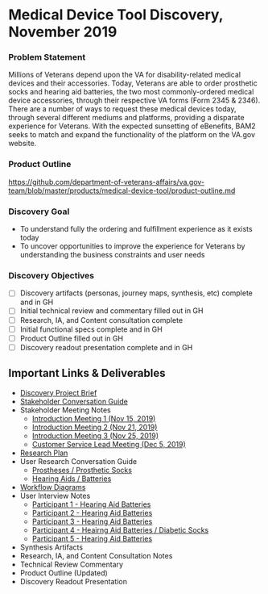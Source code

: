 # Medical Device Tool Discovery, November 2019


### Problem Statement
Millions of Veterans depend upon the VA for disability-related medical devices and their accessories. Today, Veterans are able to order prosthetic socks and hearing aid batteries, the two most commonly-ordered medical device accessories, through their respective VA forms (Form 2345 & 2346). There are a number of ways to request these medical devices today, through several different mediums and platforms, providing a disparate experience for Veterans. With the expected sunsetting of eBenefits, BAM2 seeks to match and expand the functionality of the platform on the VA.gov website.

### Product Outline
https://github.com/department-of-veterans-affairs/va.gov-team/blob/master/products/medical-device-tool/product-outline.md

### Discovery Goal
- To understand fully the ordering and fulfillment experience as it exists today
- To uncover opportunities to improve the experience for Veterans by understanding the business constraints and user needs

### Discovery Objectives

- [ ] Discovery artifacts (personas, journey maps, synthesis, etc) complete and in GH
- [ ] Initial technical review and commentary filled out in GH
- [ ] Research, IA, and Content consultation complete
- [ ] Initial functional specs complete and in GH
- [ ] Product Outline filled out in GH
- [ ] Discovery readout presentation complete and in GH

## Important Links & Deliverables
- [Discovery Project Brief](https://github.com/department-of-veterans-affairs/va.gov-team/blob/master/products/medical-device-tool/research/discovery-nov19/discovery-project-brief.md)
- [Stakeholder Conversation Guide](https://github.com/department-of-veterans-affairs/va.gov-team/blob/master/products/medical-device-tool/research/discovery-nov19/stakeholder-conversation-guide.md)
- Stakeholder Meeting Notes
  - [Introduction Meeting 1 (Nov 15, 2019)](https://github.com/department-of-veterans-affairs/va.gov-team/blob/master/products/medical-device-tool/meetings/20191115-DALC-stakeholder-introductions.md)
  - [Introduction Meeting 2 (Nov 21, 2019)](https://github.com/department-of-veterans-affairs/va.gov-team/blob/master/products/medical-device-tool/meetings/20191121-DALC-stakeholder-meeting.md)
  - [Introduction Meeting 3 (Nov 25, 2019)](https://github.com/department-of-veterans-affairs/va.gov-team/blob/master/products/medical-device-tool/meetings/20191125-DALC-stakeholder-meeting.md)
  - [Customer Service Lead Meeting (Dec 5, 2019)](https://github.com/department-of-veterans-affairs/va.gov-team/blob/master/products/medical-device-tool/meetings/20191206-DALC-customer-service-stakeholder-.md)
- [Research Plan](https://github.com/department-of-veterans-affairs/va.gov-team/blob/master/products/medical-device-tool/research/discovery-nov19/research-plan.md)
- User Research Conversation Guide
  - [Prostheses / Prosthetic Socks](https://github.com/department-of-veterans-affairs/va.gov-team/blob/master/products/medical-device-tool/research/discovery-nov19/veteran-conversation-guide-prostheses.md)
  - [Hearing Aids / Batteries](https://github.com/department-of-veterans-affairs/va.gov-team/blob/master/products/medical-device-tool/research/discovery-nov19/veteran-conversation-guide-hearingaids.md)
- [Workflow Diagrams](https://github.com/department-of-veterans-affairs/va.gov-team/blob/master/products/medical-device-tool/research/workflows.md)
- User Interview Notes
  - [Participant 1 - Hearing Aid Batteries](https://github.com/department-of-veterans-affairs/va.gov-team/blob/master/products/medical-device-tool/research/discovery-nov19/notes/p1.md)
  - [Participant 2 - Hearing Aid Batteries](https://github.com/department-of-veterans-affairs/va.gov-team/blob/master/products/medical-device-tool/research/discovery-nov19/notes/p2.md)
  - [Participant 3 - Hearing Aid Batteries](https://github.com/department-of-veterans-affairs/va.gov-team/blob/master/products/medical-device-tool/research/discovery-nov19/notes/p3.md)
  - [Participant 4 - Heairng Aid Batteries / Diabetic Socks](https://github.com/department-of-veterans-affairs/va.gov-team/blob/master/products/medical-device-tool/research/discovery-nov19/notes/p4.md)
  - [Participant 5 - Hearing Aid Batteries](https://github.com/department-of-veterans-affairs/va.gov-team/blob/master/products/medical-device-tool/research/discovery-nov19/notes/p5.md)
- Synthesis Artifacts
- Research, IA, and Content Consultation Notes
- Technical Review Commentary
- Product Outline (Updated)
- Discovery Readout Presentation
